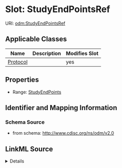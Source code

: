 # Slot: StudyEndPointsRef

URI: [odm:StudyEndPointsRef](http://www.cdisc.org/ns/odm/v2.0/StudyEndPointsRef)



<!-- no inheritance hierarchy -->




## Applicable Classes

| Name | Description | Modifies Slot |
| --- | --- | --- |
[Protocol](Protocol.md) |  |  yes  |







## Properties

* Range: [StudyEndPoints](StudyEndPoints.md)





## Identifier and Mapping Information







### Schema Source


* from schema: http://www.cdisc.org/ns/odm/v2.0




## LinkML Source

<details>
```yaml
name: StudyEndPointsRef
from_schema: http://www.cdisc.org/ns/odm/v2.0
rank: 1000
alias: StudyEndPointsRef
domain_of:
- Protocol
range: StudyEndPoints

```
</details>